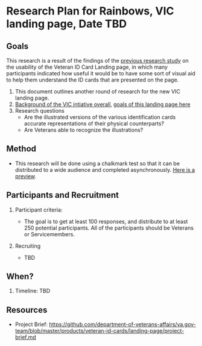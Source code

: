 # Research Plan for Rainbows, VIC landing page, Date TBD

## Goals

This research is a result of the findings of the [previous research study](https://github.com/department-of-veterans-affairs/va.gov-team/blob/master/products/veteran-id-cards/landing-page/results-summary.md) on the usability of the Veteran ID Card Landing page, in which many participants indicated how useful it would be to have some sort of visual aid to help them understand the ID cards that are presented on the page.
1. This document outlines another round of research for the new VIC landing page.
2. [Background of the VIC intiative overall](https://github.com/department-of-veterans-affairs/va.gov-team/blob/master/products/veteran-id-cards), [goals of this landing page here](https://github.com/department-of-veterans-affairs/va.gov-team/blob/master/products/veteran-id-cards/landing-page/project-brief.md)
3. Research questions
    - Are the illustrated versions of the various identification cards accurate representations of their physical counterparts?
    - Are Veterans able to recognize the illustrations?

## Method 
- This research will be done using a chalkmark test so that it can be distributed to a wide audience and completed asynchronously. [Here is a preview](https://adhoc.optimalworkshop.com/chalkmark/4d8j4405).

## Participants and Recruitment
1. Participant criteria: 
    - The goal is to get at least 100 responses, and distribute to at least 250 potential participants. All of the participants should be Veterans or Servicemembers.

2. Recruiting 
    - TBD

## When? 
1. Timeline: TBD

## Resources
- Project Brief: 
https://github.com/department-of-veterans-affairs/va.gov-team/blob/master/products/veteran-id-cards/landing-page/project-brief.md


